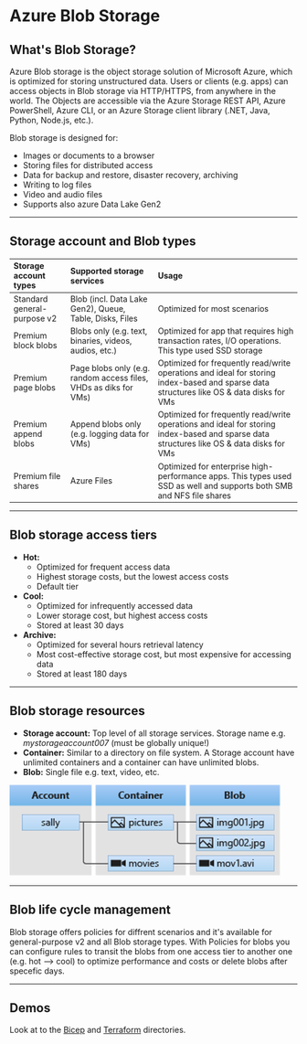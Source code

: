 # Azure Blob Storage

## What's Blob Storage?
Azure Blob storage is the object storage solution of Microsoft Azure, which is optimized for storing unstructured data. Users or clients (e.g. apps) can access objects in Blob storage via HTTP/HTTPS, from anywhere in the world. The Objects are accessible via the Azure Storage REST API, Azure PowerShell, Azure CLI, or an Azure Storage client library (.NET, Java, Python, Node.js, etc.).

Blob storage is designed for:
- Images or documents to a browser
- Storing files for distributed access
- Data for backup and restore, disaster recovery, archiving
- Writing to log files
- Video and audio files
- Supports also azure Data Lake Gen2

---

## Storage account and Blob types
|    Storage account types    |      Supported storage services                         	      |    Usage                                                                                                                                 |
|           :---              |     :---                                                        |   :---                                                                                                                                   |
| Standard general-purpose v2 | Blob (incl. Data Lake Gen2), Queue, Table, Disks, Files         | Optimized for most scenarios                                                                                                             |
| Premium block blobs         | Blobs only (e.g. text, binaries, videos, audios, etc.)          | Optimized for app that requires high transaction rates, I/O operations. This type used SSD storage                                       |
| Premium page blobs          | Page blobs only (e.g. random access files, VHDs as diks for VMs)| Optimized for frequently read/write operations and ideal for storing index-based and sparse data structures like OS & data disks for VMs |
| Premium append blobs        | Append blobs only (e.g. logging data for VMs)                   | Optimized for frequently read/write operations and ideal for storing index-based and sparse data structures like OS & data disks for VMs |
| Premium file shares         | Azure Files                                                     | Optimized for enterprise high-performance apps. This types used SSD as well and supports both SMB and NFS file shares                    |


---

## Blob storage access tiers
- **Hot:**
  - Optimized for frequent access data
  - Highest storage costs, but the lowest access costs
  - Default tier
- **Cool:**
  - Optimized for infrequently accessed data
  - Lower storage cost, but highest access costs
  - Stored at least 30 days
- **Archive:**
  - Optimized for several hours retrieval latency
  - Most cost-effective storage cost, but most expensive for accessing data
  - Stored at least 180 days

---

## Blob storage resources
- **Storage account:** Top level of all storage services. Storage  name e.g. _mystorageaccount007_ (must be globally unique!)
- **Container:** Similar to a directory on file system. A Storage account have unlimited containers and a container can have unlimited blobs.
- **Blob:** Single file e.g. text, video, etc.

![Blob storage resources](00_images/blob-resources.png)

---

## Blob life cycle management
Blob storage offers policies for diffrent scenarios and it's available for general-purpose v2 and all Blob storage types.
With Policies for blobs you can configure rules to transit the blobs from one access tier to another one (e.g. hot --> cool) to optimize performance and costs or delete blobs after specefic days.

---

## Demos
Look at to the [Bicep](01_stoarge-bicep/) and [Terraform](02_storage-terraform/) directories.


